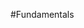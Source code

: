 <properties linkid="manage-linux-fundamentals" urlDisplayName="Fundamentals" pageTitle="Windows Azure Linux virtual machine fundamentals" metaKeywords="Azure Linux vms, Linux vms, Linux virtual machine" metaDescription="Find introductory topics about using Linux virtual machines in Windows Azure." metaCanonical="" disqusComments="0" umbracoNaviHide="0" />


#Fundamentals

<div chunk="../../../shared/chunks/fundamentals-landing.md" />